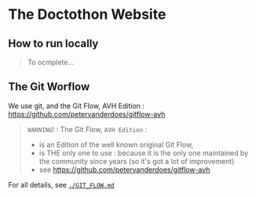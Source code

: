 # The Doctothon Website

## How to run locally

> To ocmplete...

## The Git Worflow

We use git, and the Git Flow, AVH Edition : https://github.com/petervanderdoes/gitflow-avh

> `WARNING`! : The Git Flow, `AVH Edition` :
> * is an Edition of the well known original Git Flow,
> * is THE only one to use : because it is the only one maintained by the community since years (so it's got a lot of improvement)
> * see https://github.com/petervanderdoes/gitflow-avh

For all details, see [`./GIT_FLOW.md`](./GIT_FLOW.md)

